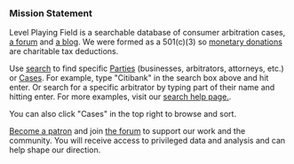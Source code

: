 ### Mission Statement

Level Playing Field is a searchable database of consumer arbitration cases, [a forum](https://forum.levelplayingfield.io) and [a blog](https://blog.levelplayingfield.io). We were formed as a 501(c)(3) so [monetary donations](https://www.patreon.com/levelplayingfield) are charitable tax deductions.

Use [search](/search) to find specific [Parties](/search?q=is:party) (businesses, arbitrators, attorneys, etc.) or [Cases](/search?q=is:case). For example, type "Citibank" in the search box above and hit enter. Or search for a specific arbitrator by typing part of their name and hitting enter. For more examples, visit our [search help page.](/search-help).

You can also click "Cases" in the top right to browse and sort.

[Become a patron](https://www.patreon.com/levelplayingfield) and join [the forum](https://forum.levelplayingfield.io) to support our work and the community. You will receive access to privileged data and analysis and can help shape our direction.
